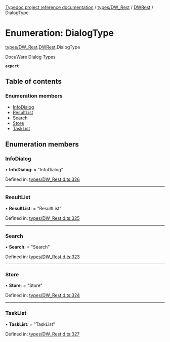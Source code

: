 [Typedoc project reference documentation](../README.md) / [types/DW_Rest](../modules/types_dw_rest.md) / [DWRest](../modules/types_dw_rest.dwrest.md) / DialogType

# Enumeration: DialogType

[types/DW_Rest](../modules/types_dw_rest.md).[DWRest](../modules/types_dw_rest.dwrest.md).DialogType

DocuWare Dialog Types

**`export`** 

## Table of contents

### Enumeration members

- [InfoDialog](types_dw_rest.dwrest.dialogtype.md#infodialog)
- [ResultList](types_dw_rest.dwrest.dialogtype.md#resultlist)
- [Search](types_dw_rest.dwrest.dialogtype.md#search)
- [Store](types_dw_rest.dwrest.dialogtype.md#store)
- [TaskList](types_dw_rest.dwrest.dialogtype.md#tasklist)

## Enumeration members

### InfoDialog

• **InfoDialog**: = "InfoDialog"

Defined in: [types/DW_Rest.d.ts:326](https://github.com/DocuWare/REST-Sample-TS/blob/6f07cff/src/types/DW_Rest.d.ts#L326)

___

### ResultList

• **ResultList**: = "ResultList"

Defined in: [types/DW_Rest.d.ts:325](https://github.com/DocuWare/REST-Sample-TS/blob/6f07cff/src/types/DW_Rest.d.ts#L325)

___

### Search

• **Search**: = "Search"

Defined in: [types/DW_Rest.d.ts:323](https://github.com/DocuWare/REST-Sample-TS/blob/6f07cff/src/types/DW_Rest.d.ts#L323)

___

### Store

• **Store**: = "Store"

Defined in: [types/DW_Rest.d.ts:324](https://github.com/DocuWare/REST-Sample-TS/blob/6f07cff/src/types/DW_Rest.d.ts#L324)

___

### TaskList

• **TaskList**: = "TaskList"

Defined in: [types/DW_Rest.d.ts:327](https://github.com/DocuWare/REST-Sample-TS/blob/6f07cff/src/types/DW_Rest.d.ts#L327)
